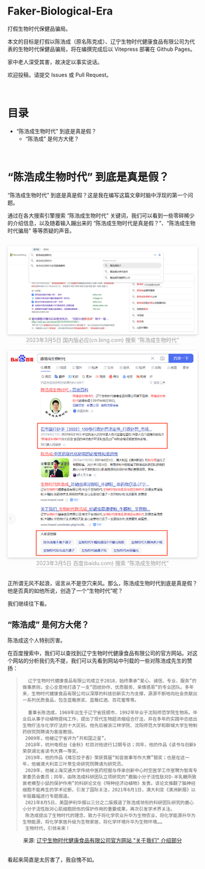 # Faker-Biological-Era
打假生物时代保健品骗局。

本文的目标是打假以陈浩成（原名陈克成）、辽宁生物时代健康食品有限公司为代表的生物时代保健品骗局，将在编撰完成后以 Vitepress 部署在 Github Pages。

家中老人深受其害，故决定以事实说话。

欢迎投稿，请提交 Issues 或 Pull Request。

<br>

# 目录
- “陈浩成生物时代” 到底是真是假？
  - “陈浩成” 是何方大佬？

<br>

# “陈浩成生物时代” 到底是真是假？
“陈浩成生物时代” 到底是真是假？这是我在编写这篇文章时脑中浮现的第一个问题。

通过在各大搜索引擎搜索 “陈浩成生物时代” 关键词，我们可以看到一些零碎稀少的介绍信息，以及随着输入蹦出来的 “陈浩成生物时代是真是假？”、“陈浩成生物时代骗局” 等等质疑的声音。

<br>

<center>
    <img style="border-radius: 0.3125em;
    box-shadow: 0 2px 4px 0 rgba(34,36,38,.12),0 2px 10px 0 rgba(34,36,38,.08);" 
    src="assets/生物时代必应搜索图.png">
    <br>
    <div style="color:orange; border-bottom: 1px solid #d9d9d9;
    display: inline-block;
    color: #999;
    padding: 1px;">2023年3月5日 国内版必应(cn.bing.com) 搜索 “陈浩成生物时代”</div>
</center><br>

<center>
    <img style="border-radius: 0.3125em;
    box-shadow: 0 2px 4px 0 rgba(34,36,38,.12),0 2px 10px 0 rgba(34,36,38,.08);" 
    src="assets/生物时代百度搜索图.png">
    <br>
    <div style="color:orange; border-bottom: 1px solid #d9d9d9;
    display: inline-block;
    color: #999;
    padding: 1px;">2023年3月5日 百度(baidu.com) 搜索 “陈浩成生物时代”</div>
</center><br>

正所谓无风不起浪，谣言从不是空穴来风。那么，陈浩成生物时代到底是真是假？他是否真的如他所说，创造了一个“生物时代”呢？

我们继续往下看。

## “陈浩成” 是何方大佬？
陈浩成这个人特别厉害。

在百度搜索中，我们可以查找到辽宁生物时代健康食品有限公司的官方网站。对这个网站的分析我们先不提，我们可以先看到网站中刊载的一些对陈浩成先生的赞扬：

>       辽宁生物时代健康食品有限公司成立于2018，始终秉承“爱心、诚信、专业、服务”的做事原则，全心全意地打造了一支“团结协作、优质服务、亲情感恩”的专业团队。多年来，生物时代健康食品有限公司以深厚的科技创新实力为支撑，源源不断地向社会贡献出一系列优质食品，包含蓝莓原浆、蓝莓红酒、百花蜜等等。
>
>       董事长陈浩成，1969年出生于辽宁省抚顺市，1992年毕业于沈阳师范学院生物系。毕业后从事于动植物提纯工作，提出了现代生物超浓缩组合疗法，并在多年的实践中总结出生物疗法与化学疗法的十大区别。他先后被浙江林学院、沈阳师范大学和聊城大学生物制药研究院聘请为客座教授。
>      2009年，他被辽宁省评为“共和国之星”。
>      2018年，杭州电视台《金秋》栏目对他进行12期专访；同年，他的作品《读书与创新》荣获湖北省读书大赛一等奖。
>      2019年，他的作品《难忘饺子香》荣获首届“知音故事写作大赛”银奖；也是在这一年，他被澳大利亚三叶草生命研究院聘请为研究员。
>      2020年，他被上海交通大学传统中医药挖掘与传承创新中心时空医学工作室聘为智库专家委员会委员；同年，由陈浩成科研团队立项研究的“鹿脑小分子活性肽对D-半乳糖所致衰老模型小鼠的保护作用”的科研论文在《特种经济动植物》发表。该论文推翻了脑神经细胞不能再生的学术论断，引发了国际关注，2021年6月1日，澳大利亚《澳洲新报》以半版篇幅进行专题报道。      
>      2021年8月5日，美国伊利华报以三分之二版报道了陈浩成领衔的科研团队研究的鹿心小分子活性肽对心肌细胞损伤的保护作用的重要成果，再次引发学术界关注。
>      陈浩成提出了生物时代的理念，致力于将化学农业升华为生物农业，将化学能源升华为生物能源，将化学家居升级为生物家居，将化学环境升华为生物环境……
>      生物时代，引领未来！
<center>来源: <a href="http://www.lnswsd.com/index.php/cn/About/index.html"> 辽宁生物时代健康食品有限公司官方网站 "关于我们" 介绍部分</a></center>

<br>

看起来简直是太厉害了，我自愧不如。
 